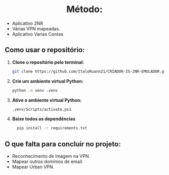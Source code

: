 <h1 align="center"Criador de contas Instagram</h1

<p align="center"Um método eficaz para criar contas no Instagram</p

## Método:

- Aplicativo 2NR
- Várias VPN mapeadas.
- Aplicativo Varias Contas

## Como usar o repositório:

1. **Clone o repositório pelo terminal:**

   ```bash
   git clone https://github.com/ItaloRuann21/CRIADOR-IG-2NR-EMULADOR.git
   ```

2. **Crie um ambiente virtual Python:**
   ```bash
   python -m venv .venv
   ```
3. **Ative o ambiente virtual Python:**

   ```bash
   .venv/Scripts/activate.ps1
   ```

4. **Baixe todos as dependências**

   ```bash
     pip install -r requirements.txt
   ```

## O que falta para concluir no projeto:

- Reconhecimento de Imagem na VPN.
- Mapear outros domínios de email.
- Mapear Urban VPN.
